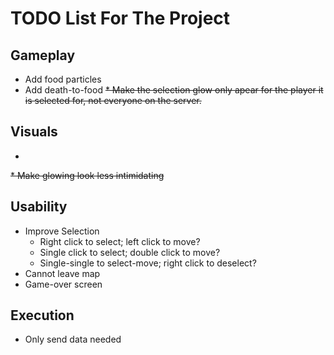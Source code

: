 # TODO List For The Project

## Gameplay

  * Add food particles
  * Add death-to-food
~~* Make the selection glow only apear for the player it is selected for, not everyone on the server.~~

## Visuals

  * 
~~* Make glowing look less intimidating~~

## Usability

  * Improve Selection
    - Right click to select; left click to move?
    - Single click to select; double click to move?
    - Single-single to select-move; right click to deselect?
  * Cannot leave map
  * Game-over screen
  
## Execution

  * Only send data needed

